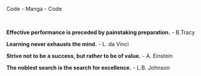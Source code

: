 Code - Manga - Code

<br>

**Effective performance is preceded by painstaking preparation.** - B.Tracy

**Learning never exhausts the mind.** - L. da Vinci

**Strive not to be a success, but rather to be of value.** - A. Einstein

**The noblest search is the search for excellence.** - L.B. Johnson

<!--
**oumarbarry/oumarbarry** is a ✨ _special_ ✨ repository because its `README.md` (this file) appears on your GitHub profile.

Here are some ideas to get you started:

- 🔭 I’m currently working on ...
- 🌱 I’m currently learning ...
- 👯 I’m looking to collaborate on ...
- 🤔 I’m looking for help with ...
- 💬 Ask me about ...
- 📫 How to reach me: ...
- 😄 Pronouns: ...
- ⚡ Fun fact: ...
-->
